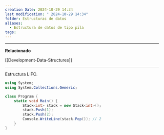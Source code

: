 ```yaml
---
creation Date: 2024-10-29 14:34
last modification: " 2024-10-29 14:34"
folder: Estructuras de datos
aliases:
  - Estructura de datos de tipo pila
tags:
---
```

___
**Relacionado**

[[Development-Data-Structures]]
___
Estructura LIFO.

```csharp
using System;
using System.Collections.Generic;

class Program {
    static void Main() {
        Stack<int> stack = new Stack<int>();
        stack.Push(1);
        stack.Push(2);
        Console.WriteLine(stack.Pop()); // 2
    }
}
```
